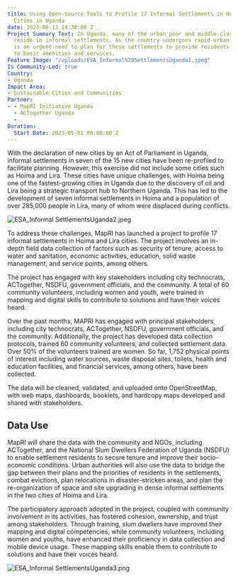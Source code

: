 ```yaml
---
title: Using Open-Source Tools to Profile 17 Informal Settlements in Hoima and Lira
  Cities in Uganda
date: 2023-06-13 14:38:00 Z
Project Summary Text: In Uganda, many of the urban poor and middle-class families
  reside in informal settlements. As the country undergoes rapid urbanization, there
  is an urgent need to plan for these settlements to provide residents with access
  to basic amenities and services.
Feature Image: "/uploads/ESA_Informal%20SettlementsUganda1.jpeg"
Is Community-Led: true
Country:
- Uganda
Impact Area:
- Sustainable Cities and Communities
Partner:
- - MapRI Initiative Uganda
  - ACTogether Uganda
  - 
Duration:
  Start Date: 2023-05-01 00:00:00 Z
---
```


With the declaration of new cities by an Act of Parliament in Uganda, informal settlements in seven of the 15 new cities have been re-profiled to facilitate planning. However, this exercise did not include some cities such as Hoima and Lira. These cities have unique challenges, with Hoima being one of the fastest-growing cities in Uganda due to the discovery of oil and Lira being a strategic transport hub to Northern Uganda. This has led to the development of seven informal settlements in Hoima and a population of over 285,000 people in Lira, many of whom were displaced during conflicts.

![ESA_Informal SettlementsUganda2.jpeg](/uploads/ESA_Informal%20SettlementsUganda2.jpeg)

To address these challenges, MapRI has launched a project to profile 17 informal settlements in Hoima and Lira cities. The project involves an in-depth field data collection of factors such as security of tenure, access to water and sanitation, economic activities, education, solid waste management, and service points, among others.

The project has engaged with key stakeholders including city technocrats, ACTogether, NSDFU, government officials, and the community. A total of 60 community volunteers, including women and youth, were trained in mapping and digital skills to contribute to solutions and have their voices heard.

Over the past months, MAPRI has engaged with principal stakeholders, including city technocrats, ACTogether, NSDFU, government officials, and the community. Additionally, the project has developed data collection protocols, trained 60 community volunteers, and collected settlement data. Over 50% of the volunteers trained are women. So far, 1,752 physical points of interest including water sources, waste disposal sites, toilets, health and education facilities, and financial services, among others, have been collected. 

The data will be cleaned, validated, and uploaded onto OpenStreetMap, with web maps, dashboards, booklets, and hardcopy maps developed and shared with stakeholders.

## Data Use

MapRI will share the data with the community and NGOs, including ACTogether, and the National Slum Dwellers Federation of Uganda (NSDFU) to enable settlement residents to secure tenure and improve their socio-economic conditions. Urban authorities will also use the data to bridge the gap between their plans and the priorities of residents in the settlements, combat evictions, plan relocations in disaster-stricken areas, and plan the re-organization of space and site upgrading in dense informal settlements in the two cities of Hoima and Lira.

The participatory approach adopted in the project, coupled with community involvement in its activities, has fostered cohesion, ownership, and trust among stakeholders. Through training, slum dwellers have improved their mapping and digital competencies, while community volunteers, including women and youths, have enhanced their proficiency in data collection and mobile device usage. These mapping skills enable them to contribute to solutions and have their voices heard.

![ESA_Informal SettlementsUganda3.png](/uploads/ESA_Informal%20SettlementsUganda3.png)